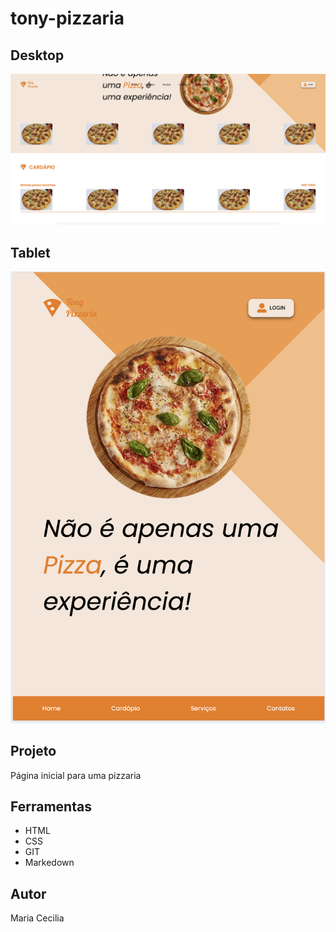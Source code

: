 # tony-pizzaria

## Desktop
![](./img/tela-tonypizzaria.png)
## Tablet
![](./img/tablet-version.png)

## Projeto
Página inicial para uma pizzaria

## Ferramentas
* HTML
* CSS
* GIT
* Markedown

## Autor
Maria Cecilia
